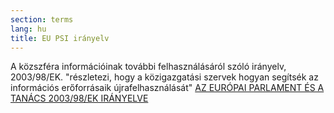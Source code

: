 ```yaml
---
section: terms
lang: hu
title: EU PSI irányelv
---
```


A közszféra információinak további felhasználásáról szóló irányelv, 2003/98/EK. "részletezi, hogy a közigazgatási szervek hogyan segítsék az információs erőforrásaik újrafelhasználását" [AZ EURÓPAI PARLAMENT ÉS A TANÁCS 2003/98/EK IRÁNYELVE](http://eur-lex.europa.eu/legal-content/HU/TXT/HTML/?uri=CELEX:02003L0098-20130717&from=EN)
